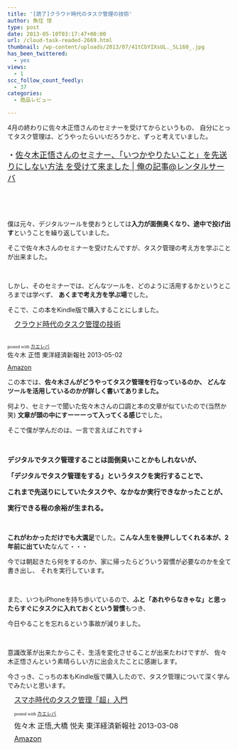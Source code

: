 ```yaml
---
title: '[読了]クラウド時代のタスク管理の技術'
author: 魚住 惇
type: post
date: 2013-05-10T03:17:47+00:00
url: /cloud-task-readed-2669.html
thumbnail: /wp-content/uploads/2013/07/41tCbYIXsUL._SL160_.jpg
has_been_twittered:
  - yes
views:
  - 1
scc_follow_count_feedly:
  - 37
categories:
  - 商品レビュー

---
```

<img decoding="async" alt="" src="http://ecx.images-amazon.com/images/I/41tCbYIXsUL._SL160_.jpg" border="0" /><!--more-->4月の終わりに佐々木正悟さんのセミナーを受けてからというもの、 自分にとってタスク管理は、どうやったらいいだろうかと、ずっと考えていました。

<p style="font-size: 18px;">
  ・<a rel="nofollow" href="http://192.168.11.200:8000/sasakishogo-task-semina-2538.html" target="_blank">佐々木正悟さんのセミナー、「いつかやりたいこと」を先送りにしない方法 を受けて来ました | 俺の記事@レンタルサーバ</a>
</p>

&nbsp;

&nbsp;

僕は元々、デジタルツールを使おうとしては**入力が面倒臭くなり、途中で投げ出す**ということを繰り返していました。

そこで佐々木さんのセミナーを受けたんですが、タスク管理の考え方を学ぶことが出来ました。

&nbsp;

しかし、そのセミナーでは、どんなツールを、どのように活用するかというところまでは学べず、 **あくまで考え方を学ぶ場**でした。

そこで、この本をKindle版で購入することにしました。

<div class="kaerebalink-box" style="text-align: left; padding-bottom: 20px; font-size: medium; /zoom: 1; overflow: hidden;">
  <div class="kaerebalink-image" style="float: left; margin: 0 15px 10px 0;">
    <a href="http://www.amazon.co.jp/exec/obidos/ASIN/B009E5JT8Q/jn050191-22/ref=nosim/" target="_blank" rel="nofollow"><img decoding="async" style="border: none;" alt="" src="http://ecx.images-amazon.com/images/I/41tCbYIXsUL._SL160_.jpg" /></a>
  </div>
  <div class="kaerebalink-info" style="line-height: 120%; /zoom: 1; overflow: hidden;">
    <div class="kaerebalink-name" style="margin-bottom: 10px; line-height: 120%;">
      <a href="http://www.amazon.co.jp/exec/obidos/ASIN/B009E5JT8Q/jn050191-22/ref=nosim/" target="_blank" rel="nofollow">クラウド時代のタスク管理の技術</a>
    </div>
  </div>
</div>

<div class="kaerebalink-powered-date" style="font-size: 8pt; margin-top: 5px; font-family: verdana; line-height: 120%;">
  posted with <a href="http://kaereba.com" target="_blank">カエレバ</a>
</div>

<div class="kaerebalink-detail" style="margin-bottom: 5px;">
  佐々木 正悟 東洋経済新報社 2013-05-02
</div>

<div class="kaerebalink-link1" style="margin-top: 10px;">
  <div class="shoplinkamazon" style="display: inline; margin-right: 5px;">
    <a title="アマゾン" href="http://www.amazon.co.jp/gp/search?keywords=%83%5E%83X%83N%8A%C7%97%9D%20%83N%83%89%83E%83h%8E%9E%91%E3&__mk_ja_JP=%83J%83%5E%83J%83i&tag=jn050191-22" target="_blank" rel="nofollow">Amazon</a>
  </div>
</div>

<div class="booklink-footer" style="clear: left;">
</div>

この本では、**佐々木さんがどうやってタスク管理を行なっているのか、 どんなツールを活用しているのかが詳しく書いてありました。**

何より、セミナーで聞いた佐々木さんの口調と本の文章が似ていたので(当然か笑) **文章が頭の中にすーーーって入ってくる感じ**でした。

そこで僕が学んだのは、一言で言えばこれです↓

&nbsp;

<p style="font-size: 15px;">
  <b>デジタルでタスク管理することは面倒臭いことかもしれないが、</b>
</p>

<p style="font-size: 15px;">
  <b>「デジタルでタスク管理をする」というタスクを実行することで、</b>
</p>

<p style="font-size: 15px;">
  <b>これまで先送りにしていたタスクや、なかなか実行できなかったことが、</b>
</p>

<p style="font-size: 15px;">
  <b>実行できる程の余裕が生まれる。</b>
</p>

&nbsp;

**これがわかっただけでも大満足**でした。**こんな人生を後押ししてくれる本が、2年前に出ていた**なんて・・・

今では朝起きたら何をするのか、家に帰ったらどういう習慣が必要なのかを全て書き出し、 それを実行しています。

&nbsp;

また、いつもiPhoneを持ち歩いているので、**ふと「あれやらなきゃな」と思ったらすぐにタスクに入れておくという習慣**もつき、

今日やることを忘れるという事故が減りました。

&nbsp;

意識改革が出来たからこそ、生活を変化させることが出来たわけですが、 佐々木正悟さんという素晴らしい方に出会えたことに感謝します。

今さっき、こっちの本もKindle版で購入したので、タスク管理について深く学んでみたいと思います。

<div class="kaerebalink-box" style="text-align: left; padding-bottom: 20px; font-size: medium; /zoom: 1; overflow: hidden;">
  <div class="kaerebalink-image" style="float: left; margin: 0 15px 10px 0;">
    <a href="http://www.amazon.co.jp/exec/obidos/ASIN/B00BOGN48E/jn050191-22/ref=nosim/" target="_blank" rel="nofollow"><img decoding="async" style="border: none;" alt="" src="http://ecx.images-amazon.com/images/I/51D-EHkQV4L._SL160_.jpg" /></a>
  </div>
  <div class="kaerebalink-info" style="line-height: 120%; /zoom: 1; overflow: hidden;">
    <div class="kaerebalink-name" style="margin-bottom: 10px; line-height: 120%;">
      <a href="http://www.amazon.co.jp/exec/obidos/ASIN/B00BOGN48E/jn050191-22/ref=nosim/" target="_blank" rel="nofollow">スマホ時代のタスク管理「超」入門</a></p>
      <div class="kaerebalink-powered-date" style="font-size: 8pt; margin-top: 5px; font-family: verdana; line-height: 120%;">
        posted with <a href="http://kaereba.com" target="_blank">カエレバ</a>
      </div>
    </div>
    <div class="kaerebalink-detail" style="margin-bottom: 5px;">
      佐々木 正悟,大橋 悦夫 東洋経済新報社 2013-03-08
    </div>
    <div class="kaerebalink-link1" style="margin-top: 10px;">
      <div class="shoplinkamazon" style="display: inline; margin-right: 5px;">
        <a title="アマゾン" href="http://www.amazon.co.jp/gp/search?keywords=%83%5E%83X%83N%8A%C7%97%9D%20%83X%83%7D%83z%8E%9E%91%E3&__mk_ja_JP=%83J%83%5E%83J%83i&tag=jn050191-22" target="_blank" rel="nofollow">Amazon</a>
      </div>
    </div>
  </div>
  <div class="booklink-footer" style="clear: left;">
  </div>
</div>
